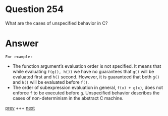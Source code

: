 
# Question 254



What are the cases of unspecified behavior in C?


# Answer



    For example:
* The function argument’s evaluation order is not specified. It means that while
evaluating `f(g(), h())` we have no guarantees that `g()` will be evaluated first and `h()` second. However, it is guaranteed that both `g()` and `h()` will be evaluated before `f()`.
*	 The order of subexpression evaluation in general, `f(x) + g(x)`, does not enforce `f` to
be executed before `g`. Unspecified behavior describes the cases of non-determinism in
the abstract C machine.


[prev](253.md) +++ [next](255.md)

